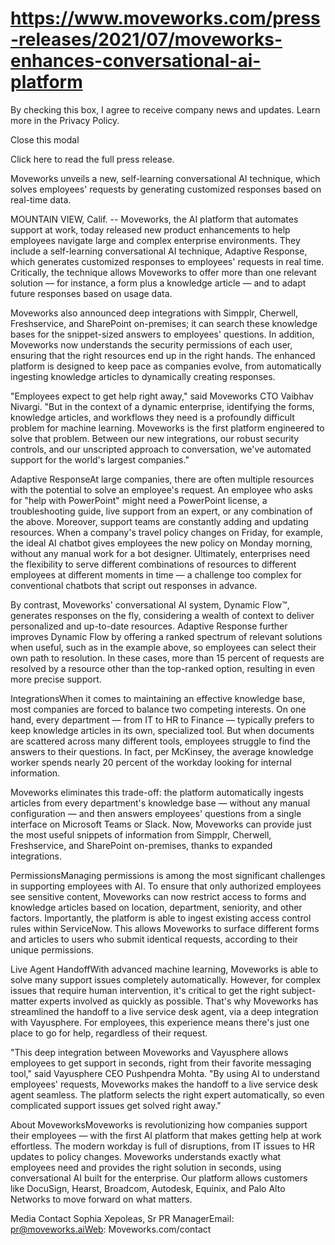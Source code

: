 # https://www.moveworks.com/press-releases/2021/07/moveworks-enhances-conversational-ai-platform

By checking this box, I agree to receive company news and updates. Learn more in the Privacy Policy.







  Close this modal
  


Click here to read the full press release.

Moveworks unveils a new, self-learning conversational AI technique, which solves employees' requests by generating customized responses based on real-time data.

MOUNTAIN VIEW, Calif. -- Moveworks, the AI platform that automates support at work, today released new product enhancements to help employees navigate large and complex enterprise environments. They include a self-learning conversational AI technique, Adaptive Response, which generates customized responses to employees' requests in real time. Critically, the technique allows Moveworks to offer more than one relevant solution — for instance, a form plus a knowledge article — and to adapt future responses based on usage data.

Moveworks also announced deep integrations with Simpplr, Cherwell, Freshservice, and SharePoint on-premises; it can search these knowledge bases for the snippet-sized answers to employees' questions. In addition, Moveworks now understands the security permissions of each user, ensuring that the right resources end up in the right hands. The enhanced platform is designed to keep pace as companies evolve, from automatically ingesting knowledge articles to dynamically creating responses.

"Employees expect to get help right away," said Moveworks CTO Vaibhav Nivargi. "But in the context of a dynamic enterprise, identifying the forms, knowledge articles, and workflows they need is a profoundly difficult problem for machine learning. Moveworks is the first platform engineered to solve that problem. Between our new integrations, our robust security controls, and our unscripted approach to conversation, we've automated support for the world's largest companies."

Adaptive ResponseAt large companies, there are often multiple resources with the potential to solve an employee's request. An employee who asks for "help with PowerPoint" might need a PowerPoint license, a troubleshooting guide, live support from an expert, or any combination of the above. Moreover, support teams are constantly adding and updating resources. When a company's travel policy changes on Friday, for example, the ideal AI chatbot gives employees the new policy on Monday morning, without any manual work for a bot designer. Ultimately, enterprises need the flexibility to serve different combinations of resources to different employees at different moments in time — a challenge too complex for conventional chatbots that script out responses in advance. 

By contrast, Moveworks' conversational AI system, Dynamic Flow™, generates responses on the fly, considering a wealth of context to deliver personalized and up-to-date resources. Adaptive Response further improves Dynamic Flow by offering a ranked spectrum of relevant solutions when useful, such as in the example above, so employees can select their own path to resolution. In these cases, more than 15 percent of requests are resolved by a resource other than the top-ranked option, resulting in even more precise support.

IntegrationsWhen it comes to maintaining an effective knowledge base, most companies are forced to balance two competing interests. On one hand, every department — from IT to HR to Finance — typically prefers to keep knowledge articles in its own, specialized tool. But when documents are scattered across many different tools, employees struggle to find the answers to their questions. In fact, per McKinsey, the average knowledge worker spends nearly 20 percent of the workday looking for internal information.

Moveworks eliminates this trade-off: the platform automatically ingests articles from every department's knowledge base — without any manual configuration — and then answers employees' questions from a single interface on Microsoft Teams or Slack. Now, Moveworks can provide just the most useful snippets of information from Simpplr, Cherwell, Freshservice, and SharePoint on-premises, thanks to expanded integrations.

PermissionsManaging permissions is among the most significant challenges in supporting employees with AI. To ensure that only authorized employees see sensitive content, Moveworks can now restrict access to forms and knowledge articles based on location, department, seniority, and other factors. Importantly, the platform is able to ingest existing access control rules within ServiceNow. This allows Moveworks to surface different forms and articles to users who submit identical requests, according to their unique permissions.

Live Agent HandoffWith advanced machine learning, Moveworks is able to solve many support issues completely automatically. However, for complex issues that require human intervention, it's critical to get the right subject-matter experts involved as quickly as possible. That's why Moveworks has streamlined the handoff to a live service desk agent, via a deep integration with Vayusphere. For employees, this experience means there's just one place to go for help, regardless of their request.

"This deep integration between Moveworks and Vayusphere allows employees to get support in seconds, right from their favorite messaging tool," said Vayusphere CEO Pushpendra Mohta. "By using AI to understand employees' requests, Moveworks makes the handoff to a live service desk agent seamless. The platform selects the right expert automatically, so even complicated support issues get solved right away."

About MoveworksMoveworks is revolutionizing how companies support their employees — with the first AI platform that makes getting help at work effortless. The modern workday is full of disruptions, from IT issues to HR updates to policy changes. Moveworks understands exactly what employees need and provides the right solution in seconds, using conversational AI built for the enterprise. Our platform allows customers like DocuSign, Hearst, Broadcom, Autodesk, Equinix, and Palo Alto Networks to move forward on what matters.

Media Contact Sophia Xepoleas, Sr PR ManagerEmail: pr@moveworks.aiWeb: Moveworks.com/contact 

